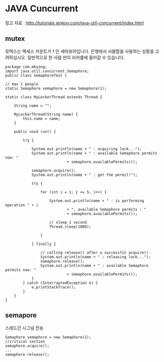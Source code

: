 
# JAVA Cuncurrent
참고 자료 : http://tutorials.jenkov.com/java-util-concurrent/index.html

## mutex
뮤텍스는 액세스 카운트가 1 인 세마포어입니다. 은행에서 사물함을 사용하는 상황을 고려하십시오. 일반적으로 한 사람 만이 라커룸에 들어갈 수 있습니다.

    package com.mkyong;
    import java.util.concurrent.Semaphore;
    public class SemaphoreTest {

	// max 1 people
	static Semaphore semaphore = new Semaphore(1);

	static class MyLockerThread extends Thread {

		String name = "";

		MyLockerThread(String name) {
			this.name = name;
		}

		public void run() {

			try {

				System.out.println(name + " : acquiring lock...");
				System.out.println(name + " : available Semaphore permits now: " 
								+ semaphore.availablePermits());

				semaphore.acquire();
				System.out.println(name + " : got the permit!");

				try {

					for (int i = 1; i <= 5; i++) {

						System.out.println(name + " : is performing operation " + i 
								+ ", available Semaphore permits : "
								+ semaphore.availablePermits());

						// sleep 1 second
						Thread.sleep(1000);

					}

				} finally {

					// calling release() after a successful acquire()
					System.out.println(name + " : releasing lock...");
					semaphore.release();
					System.out.println(name + " : available Semaphore permits now: " 
								+ semaphore.availablePermits());
				}
			} catch (InterruptedException e) {
				e.printStackTrace();
			}
		}
	}

  
  
## semapore
스레드간 시그널 전송

    Semaphore semaphore = new Semaphore(1);
    //critical section
    semaphore.acquire();
    ...
    semaphore.release();



